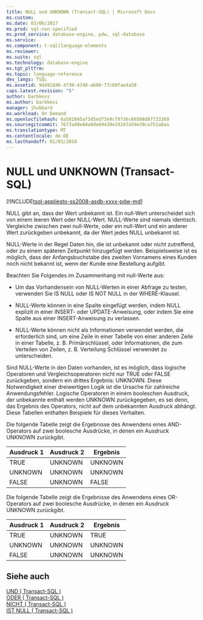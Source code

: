 ```yaml
---
title: NULL und UNKNOWN (Transact-SQL) | Microsoft Docs
ms.custom: 
ms.date: 03/06/2017
ms.prod: sql-non-specified
ms.prod_service: database-engine, pdw, sql-database
ms.service: 
ms.component: t-sql|language-elements
ms.reviewer: 
ms.suite: sql
ms.technology: database-engine
ms.tgt_pltfrm: 
ms.topic: language-reference
dev_langs: TSQL
ms.assetid: 9d491846-4730-4740-a680-77c69fae4a58
caps.latest.revision: "5"
author: barbkess
ms.author: barbkess
manager: jhubbard
ms.workload: On Demand
ms.openlocfilehash: 6a581045af3d5ed73e9cf9736c60588d87733369
ms.sourcegitcommit: 7673ad0e84a6de69420e19247a59e39ca751a8aa
ms.translationtype: MT
ms.contentlocale: de-DE
ms.lasthandoff: 01/03/2018
---
```

# <a name="null-and-unknown-transact-sql"></a>NULL und UNKNOWN (Transact-SQL)
[!INCLUDE[tsql-appliesto-ss2008-asdb-xxxx-pdw-md](../../includes/tsql-appliesto-ss2008-asdb-xxxx-pdw-md.md)]

  NULL gibt an, dass der Wert unbekannt ist. Ein null-Wert unterscheidet sich von einem leeren Wert oder NULL-Wert. NULL-Werte sind niemals identisch. Vergleiche zwischen zwei null-Werte, oder ein null-Wert und ein anderer Wert zurückgeben unbekannt, da der Wert jedes NULL unbekannt ist.  
  
 NULL-Werte in der Regel Daten hin, die ist unbekannt oder nicht zutreffend, oder zu einem späteren Zeitpunkt hinzugefügt werden. Beispielsweise ist es möglich, dass der Anfangsbuchstabe des zweiten Vornamens eines Kunden noch nicht bekannt ist, wenn der Kunde eine Bestellung aufgibt.  
  
 Beachten Sie Folgendes im Zusammenhang mit null-Werte aus:  
  
-   Um das Vorhandensein von NULL-Werten in einer Abfrage zu testen, verwenden Sie IS NULL oder IS NOT NULL in der WHERE-Klausel.  
  
-   NULL-Werte können in eine Spalte eingefügt werden, indem NULL explizit in einer INSERT- oder UPDATE-Anweisung, oder indem Sie eine Spalte aus einer INSERT-Anweisung zu verlassen.  
  
-   NULL-Werte können nicht als Informationen verwendet werden, die erforderlich sind, um eine Zeile in einer Tabelle von einer anderen Zeile in einer Tabelle, z. B. Primärschlüssel, oder Informationen, die zum Verteilen von Zeilen, z. B. Verteilung Schlüssel verwendet zu unterscheiden.  
  
 Sind NULL-Werte in den Daten vorhanden, ist es möglich, dass logische Operatoren und Vergleichsoperatoren nicht nur TRUE oder FALSE zurückgeben, sondern ein drittes Ergebnis: UNKNOWN. Diese Notwendigkeit einer dreiwertigen Logik ist die Ursache für zahlreiche Anwendungsfehler. Logische Operatoren in einem booleschen Ausdruck, der unbekannte enthält werden UNKNOWN zurückgegeben, es sei denn, das Ergebnis des Operators, nicht auf dem unbekannten Ausdruck abhängt. Diese Tabellen enthalten Beispiele für dieses Verhalten.  
  
 Die folgende Tabelle zeigt die Ergebnisse des Anwendens eines AND-Operators auf zwei boolesche Ausdrücke, in denen ein Ausdruck UNKNOWN zurückgibt.  
  
|Ausdruck 1|Ausdruck 2|Ergebnis|  
|---------------|---------------|------------|  
|TRUE|UNKNOWN|UNKNOWN|  
|UNKNOWN|UNKNOWN|UNKNOWN|  
|FALSE|UNKNOWN|FALSE|  
  
 Die folgende Tabelle zeigt die Ergebnisse des Anwendens eines OR-Operators auf zwei boolesche Ausdrücke, in denen ein Ausdruck UNKNOWN zurückgibt.  
  
|Ausdruck 1|Ausdruck 2|Ergebnis|  
|---------------|---------------|------------|  
|TRUE|UNKNOWN|TRUE|  
|UNKNOWN|UNKNOWN|UNKNOWN|  
|FALSE|UNKNOWN|UNKNOWN|  
  
## <a name="see-also"></a>Siehe auch  
 [UND &#40; Transact-SQL &#41;](../../t-sql/language-elements/and-transact-sql.md)   
 [ODER &#40; Transact-SQL &#41;](../../t-sql/language-elements/or-transact-sql.md)   
 [NICHT &#40; Transact-SQL &#41;](../../t-sql/language-elements/not-transact-sql.md)   
 [IST NULL &#40; Transact-SQL &#41;](../../t-sql/queries/is-null-transact-sql.md)  
  
  
